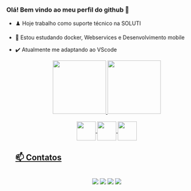 ### Olá! Bem vindo ao meu perfil do github 👋


- ♟️ Hoje trabalho como suporte técnico na SOLUTI
- 🌱 Estou estudando docker, Webservices e Desenvolvimento mobile
- ✔️ Atualmente me adaptando ao VScode 

  <div align="center">
    <a href="https://github.com/Lucas-Martins-Faria">
    <img height="140em" src="https://github-readme-stats.vercel.app/api?username=Lucas-Martins-Faria&show_icons=true&theme=panda&include_all_commits=true&count_private=true"/>
    <img height="140em" src="https://github-readme-stats.vercel.app/api/top-langs/?username=Lucas-Martins-Faria&layout=compact&langs_count=7&theme=panda"/>
  </div>
  
  <div style="display: inline_block" align="center"><br>
     <img align="center" height="50" width="50" src="https://cdn.jsdelivr.net/gh/devicons/devicon/icons/docker/docker-original.svg" /> 
     <img align="center" height="50" width="50" src="https://cdn.jsdelivr.net/gh/devicons/devicon/icons/java/java-original.svg" />
     <img align="center" height="50" width="50" src="https://cdn.jsdelivr.net/gh/devicons/devicon/icons/android/android-plain.svg" />

  </div>
  
  ## 📫 Contatos
  
  <div align="center"><br>
          <a href="https://www.instagram.com/lucas.mfarias/" target="_blank"><img src="https://img.shields.io/badge/-Instagram-%23E4405F?style=for-the-badge&logo=instagram&logoColor=white"   target="_blank"></a>
          <a href = "mailto:lucas1999faria@gmail.com"><img src="https://img.shields.io/badge/-Gmail-%23333?style=for-the-badge&logo=gmail&logoColor=white" target="_blank"></a>
          <a href="https://www.linkedin.com/in/lucas-martins-de-faria-b6638a1a1/" target="_blank"><img src="https://img.shields.io/badge/-LinkedIn-%230077B5?style=for-the-badge&logo=linkedin&logoColor=white" target="_blank"></a> 
          <a href="https://api.whatsapp.com/send?phone=62991597953&text=Meu%20Whatsapp" ><img src="https://img.shields.io/badge/WhatsApp-25D366?style=for-the-badge&logo=whatsapp&logoColor=white" target="_blanck"></a>
  </div>
  
